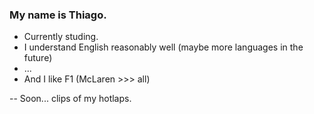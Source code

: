 ### My name is Thiago.
- Currently studing.
- I understand English reasonably well (maybe more languages ​​in the future)
- ...
- And I like F1 (McLaren >>> all)

-- Soon... clips of my hotlaps.
